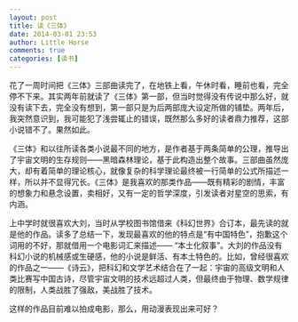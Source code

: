 ```yaml
---
layout: post
title: 读《三体》
date: 2014-03-01 23:53
author: Little Horse
comments: true
categories: [读书]
---
```

花了一周时间把《三体》三部曲读完了，在地铁上看，午休时看，睡前也看，完全停不下来。其实两年前就读了《三体》第一部，但当时觉得没有传说中那么好，就没有读下去，完全没有想到，第一部只是为后两部庞大设定所做的铺垫。两年后，我突然意识到，我可能犯了浅尝辄止的错误，既然那么多好的读者鼎力推荐，这部小说错不了。果然如此。

《三体》和以往所读各类小说最不同的地方，是作者基于两条简单的公理，推导出了宇宙文明的生存规则——黑暗森林理论，基于此构造出整个故事。三部曲虽然庞大，却有着简单的理论核心，就像复杂的科学理论最终被一行简单的公式所描述一样，所以并不显得冗长。《三体》是我喜欢的那类作品——既有精彩的剧情，丰富的想象力和悬念设置，卖相好，又有一定的哲学深度，引发读者对星空的思索，有内涵。

上中学时就很喜欢大刘，当时从学校图书馆借来《科幻世界》合订本，最先读的就是他的作品。读多了总结一下，发现最喜欢的他的特点是“有中国特色”，抱歉这个词用的不好，那就借用一个电影词汇来描述—— “本土化叙事”。大刘的作品没有科幻小说的机械感或生硬感，他的小说是鲜活、有本土特色的。比如，曾经很喜欢的作品之一——《诗云》，把科幻和文学艺术结合在了一起：宇宙的高级文明和人类比赛写中国古诗，尽管宇宙文明的技术远超过人类，但最终由于物理、数学规律的限制，人类战胜了强敌，美战胜了技术。

这样的作品目前难以拍成电影，那么，用动漫表现出来可好？
